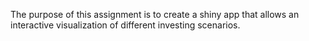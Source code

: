 The purpose of this assignment is to create a shiny app that allows an interactive visualization of different investing scenarios.
